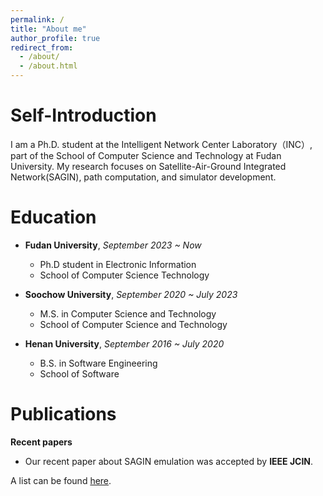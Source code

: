 ```yaml
---
permalink: /
title: "About me"
author_profile: true
redirect_from: 
  - /about/
  - /about.html
---
```


Self-Introduction
=====
I am a Ph.D. student at the Intelligent Network Center Laboratory（INC）, part of the School of Computer Science and Technology at Fudan University. My research focuses on Satellite-Air-Ground Integrated Network(SAGIN), path computation, and simulator development. 
<!-- Recently, I have been exploring topics such as **integrated space-air-ground networks**, **satellite network routing**, **simulators**, and **mobile edge computing**. -->


Education
======
* **Fudan University**, _September 2023 ~ Now_
  * Ph.D student in Electronic Information
  * School of Computer Science Technology

* **Soochow University**, _September 2020 ~ July 2023_
  * M.S. in Computer Science and Technology
  * School of Computer Science and Technology

* **Henan University**, _September 2016 ~ July 2020_
  * B.S. in Software Engineering
  * School of Software

Publications
======
**Recent papers**
  * Our recent paper about SAGIN emulation was accepted by **IEEE JCIN**.

A list can be found [here](https://ChuHuaYuan.github.io/publications/).
